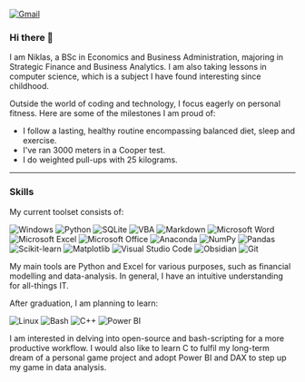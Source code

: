 [![Gmail](https://img.shields.io/badge/niklas.pulliainen@gmail.com-D14836?logo=gmail&logoColor=white)](mailto:niklas.pulliainen@gmail.com)
### Hi there 👋

I am Niklas, a BSc in Economics and Business Administration, majoring in Strategic Finance and Business Analytics. I am also taking lessons in computer science, which is a subject I have found interesting since childhood.

Outside the world of coding and technology, I focus eagerly on personal fitness. Here are some of the milestones I am proud of:
- I follow a lasting, healthy routine encompassing balanced diet, sleep and exercise.
- I've ran 3000 meters in a Cooper test.
- I do weighted pull-ups with 25 kilograms.

---
### Skills

My current toolset consists of:

![Windows](https://custom-icon-badges.demolab.com/badge/Windows-0078D6?logo=windows11&logoColor=white) ![Python](https://img.shields.io/badge/Python-3776AB?logo=python&logoColor=fff) ![SQLite](https://img.shields.io/badge/SQLite-%2307405e.svg?logo=sqlite&logoColor=white) ![VBA](https://img.shields.io/badge/VBA-%23007A1F.svg?logo=visual-studio&logoColor=white) ![Markdown](https://img.shields.io/badge/Markdown-%23000000.svg?logo=markdown&logoColor=white) ![Microsoft Word](https://img.shields.io/badge/Microsoft-Office-red?style=flat&logo=microsoft-word) ![Microsoft Excel](https://img.shields.io/badge/Microsoft-Excel-green?style=flat&logo=microsoft-excel) ![Microsoft Office](https://img.shields.io/badge/Microsoft-Word-blue?style=flat&logo=microsoft-office) ![Anaconda](https://img.shields.io/badge/Anaconda-44A833?logo=anaconda&logoColor=fff) ![NumPy](https://img.shields.io/badge/NumPy-4DABCF?logo=numpy&logoColor=fff) ![Pandas](https://img.shields.io/badge/Pandas-150458?logo=pandas&logoColor=fff) ![Scikit-learn](https://img.shields.io/badge/-scikit--learn-%23F7931E?logo=scikit-learn&logoColor=white) ![Matplotlib](https://custom-icon-badges.demolab.com/badge/Matplotlib-71D291?logo=matplotlib&logoColor=fff) ![Visual Studio Code](https://custom-icon-badges.demolab.com/badge/Visual%20Studio%20Code-0078d7.svg?logo=vsc&logoColor=white) ![Obsidian](https://img.shields.io/badge/Obsidian-%23483699.svg?&logo=obsidian&logoColor=white) ![Git](https://img.shields.io/badge/Git-F05032?logo=git&logoColor=fff)

My main tools are Python and Excel for various purposes, such as financial modelling and data-analysis. In general, I have an intuitive understanding for all-things IT.


After graduation, I am planning to learn:

![Linux](https://img.shields.io/badge/Linux-FCC624?logo=linux&logoColor=black) ![Bash](https://img.shields.io/badge/Bash-4EAA25?logo=gnubash&logoColor=fff) ![C++](https://img.shields.io/badge/C++-%2300599C.svg?logo=c%2B%2B&logoColor=white) ![Power BI](https://custom-icon-badges.demolab.com/badge/Power%20BI-F1C912?logo=power-bi&logoColor=fff)

I am interested in delving into open-source and bash-scripting for a more productive workflow. I would also like to learn C to fulfil my long-term dream of a personal game project and adopt Power BI and DAX to step up my game in data analysis.
